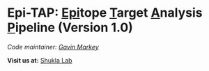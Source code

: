 # Epi-TAP: <ins>Epi</ins>tope <ins>T</ins>arget <ins>A</ins>nalysis <ins>P</ins>ipeline (Version 1.0)

*Code maintainer: [Gavin Markey](https://pure.ulster.ac.uk/en/persons/gavin-markey)*

**Visit us at:** [Shukla Lab](https://shuklalab.github.io/)
